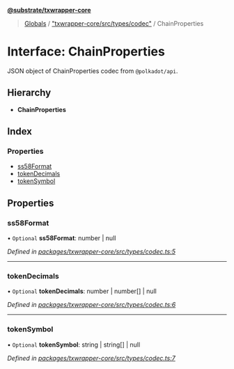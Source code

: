 **[@substrate/txwrapper-core](../README.md)**

> [Globals](../globals.md) / ["txwrapper-core/src/types/codec"](../modules/_txwrapper_core_src_types_codec_.md) / ChainProperties

# Interface: ChainProperties

JSON object of ChainProperties codec from `@polkadot/api`.

## Hierarchy

* **ChainProperties**

## Index

### Properties

* [ss58Format](_txwrapper_core_src_types_codec_.chainproperties.md#ss58format)
* [tokenDecimals](_txwrapper_core_src_types_codec_.chainproperties.md#tokendecimals)
* [tokenSymbol](_txwrapper_core_src_types_codec_.chainproperties.md#tokensymbol)

## Properties

### ss58Format

• `Optional` **ss58Format**: number \| null

*Defined in [packages/txwrapper-core/src/types/codec.ts:5](https://github.com/paritytech/txwrapper-core/blob/731a943/packages/txwrapper-core/src/types/codec.ts#L5)*

___

### tokenDecimals

• `Optional` **tokenDecimals**: number \| number[] \| null

*Defined in [packages/txwrapper-core/src/types/codec.ts:6](https://github.com/paritytech/txwrapper-core/blob/731a943/packages/txwrapper-core/src/types/codec.ts#L6)*

___

### tokenSymbol

• `Optional` **tokenSymbol**: string \| string[] \| null

*Defined in [packages/txwrapper-core/src/types/codec.ts:7](https://github.com/paritytech/txwrapper-core/blob/731a943/packages/txwrapper-core/src/types/codec.ts#L7)*
